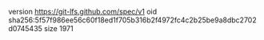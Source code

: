 version https://git-lfs.github.com/spec/v1
oid sha256:5f57f986ee56c60f18ed1f705b316b2f4972fc4c2b25be9a8dbc2702d0745435
size 1971
